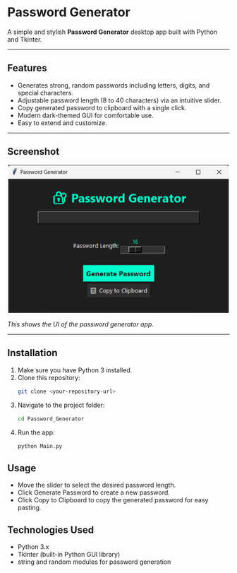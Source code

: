 # Password Generator

A simple and stylish **Password Generator** desktop app built with Python and Tkinter.

---

## Features

- Generates strong, random passwords including letters, digits, and special characters.
- Adjustable password length (8 to 40 characters) via an intuitive slider.
- Copy generated password to clipboard with a single click.
- Modern dark-themed GUI for comfortable use.
- Easy to extend and customize.

---

## Screenshot

<p align="center">
  <img src="screenshot.png" alt="Main Window" width="500"/>
</p>

*This shows the UI of the password generator app.*

---

## Installation

1. Make sure you have Python 3 installed.  
2. Clone this repository:
   ```bash
   git clone <your-repository-url>
3. Navigate to the project folder:
   ```bash
   cd Password_Generator
4. Run the app:
   ```bash
   python Main.py

## Usage
- Move the slider to select the desired password length.
- Click Generate Password to create a new password.
- Click Copy to Clipboard to copy the generated password for easy pasting.

## Technologies Used
- Python 3.x
- Tkinter (built-in Python GUI library)
- string and random modules for password generation